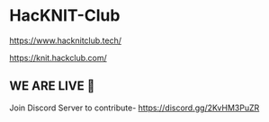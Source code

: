 # HacKNIT-Club
https://www.hacknitclub.tech/

https://knit.hackclub.com/

## WE ARE LIVE :tada:


Join Discord Server to contribute-
https://discord.gg/2KvHM3PuZR
